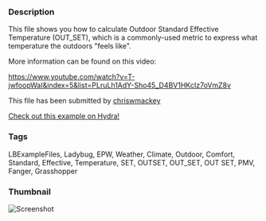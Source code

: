 ### Description 
This file shows you how to calculate Outdoor Standard Effective Temperature (OUT_SET), which is a commonly-used metric to express what temperature the outdoors "feels like".
More information can be found on this video:
https://www.youtube.com/watch?v=T-jwfoopWaI&index=5&list=PLruLh1AdY-Sho45_D4BV1HKcIz7oVmZ8v

This file has been submitted by [chriswmackey](https://github.com/chriswmackey)

[Check out this example on Hydra!](http://hydrashare.github.io/hydra/viewer?owner=chriswmackey&fork=hydra_2&id=Outdoor_Comfort_SET)
### Tags 
LBExampleFiles, Ladybug, EPW, Weather, Climate, Outdoor, Comfort, Standard, Effective, Temperature, SET, OUTSET, OUT_SET, OUT SET, PMV, Fanger, Grasshopper
### Thumbnail 
![Screenshot](https://raw.githubusercontent.com/chriswmackey/hydra/master/Outdoor_Comfort_SET/thumbnail.png)
